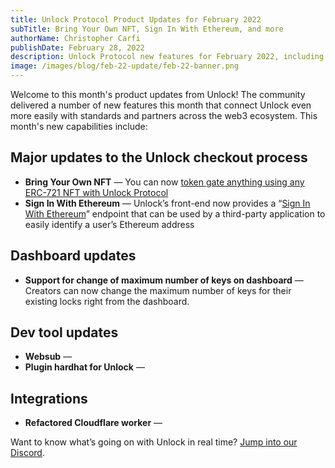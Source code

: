 ```yaml
---
title: Unlock Protocol Product Updates for February 2022
subTitle: Bring Your Own NFT, Sign In With Ethereum, and more
authorName: Christopher Carfi
publishDate: February 28, 2022
description: Unlock Protocol new features for February 2022, including Bring Your Own NFT, Sign In With Ethereum, and more.
image: /images/blog/feb-22-update/feb-22-banner.png
---
```


Welcome to this month's product updates from Unlock! The community delivered a number of new features this month that connect Unlock even more easily with standards and partners across the web3 ecosystem. This month's new capabilities include:

## Major updates to the Unlock checkout process
- **Bring Your Own NFT** — You can now [token gate anything using any ERC-721 NFT with Unlock Protocol](https://unlock-protocol.com/blog/bring-your-own-nft)
- **Sign In With Ethereum** — Unlock’s front-end now provides a “[Sign In With Ethereum](https://docs.unlock-protocol.com/unlock/developers/sign-in-with-ethereum)” endpoint that can be used by a third-party application to easily identify a user’s Ethereum address

## Dashboard updates
- **Support for change of maximum number of keys on dashboard** — Creators can now change the maximum number of keys for their existing locks right from the dashboard.

## Dev tool updates
- **Websub** — 
- **Plugin hardhat for Unlock** —

## Integrations
- **Refactored Cloudflare worker** — 


Want to know what’s going on with Unlock in real time? [Jump into our Discord](https://discord.com/invite/Ah6ZEJyTDp).
